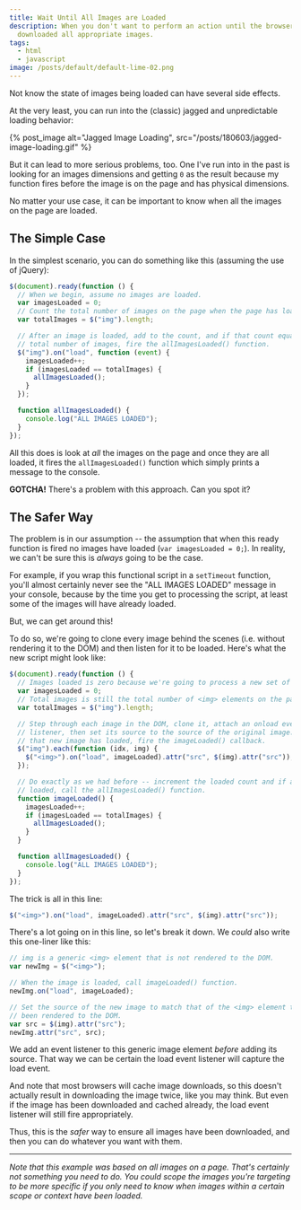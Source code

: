 ```yaml
---
title: Wait Until All Images are Loaded
description: When you don't want to perform an action until the browser has
  downloaded all appropriate images.
tags:
  - html
  - javascript
image: /posts/default/default-lime-02.png
---
```


Not know the state of images being loaded can have several side effects.

At the very least, you can run into the (classic) jagged and unpredictable loading behavior:

{% post_image alt="Jagged Image Loading", src="/posts/180603/jagged-image-loading.gif" %}

But it can lead to more serious problems, too. One I've run into in the past is looking for an images dimensions and getting `0` as the result because my function fires before the image is on the page and has physical dimensions.

No matter your use case, it can be important to know when all the images on the page are loaded.

## The Simple Case

In the simplest scenario, you can do something like this (assuming the use of jQuery):

```js
$(document).ready(function () {
  // When we begin, assume no images are loaded.
  var imagesLoaded = 0;
  // Count the total number of images on the page when the page has loaded.
  var totalImages = $("img").length;

  // After an image is loaded, add to the count, and if that count equals the
  // total number of images, fire the allImagesLoaded() function.
  $("img").on("load", function (event) {
    imagesLoaded++;
    if (imagesLoaded == totalImages) {
      allImagesLoaded();
    }
  });

  function allImagesLoaded() {
    console.log("ALL IMAGES LOADED");
  }
});
```

All this does is look at _all_ the images on the page and once they are all loaded, it fires the `allImagesLoaded()` function which simply prints a message to the console.

**GOTCHA!** There's a problem with this approach. Can you spot it?

## The Safer Way

The problem is in our assumption -- the assumption that when this ready function is fired no images have loaded (`var imagesLoaded = 0;`). In reality, we can't be sure this is _always_ going to be the case.

For example, if you wrap this functional script in a `setTimeout` function, you'll almost certainly never see the "ALL IMAGES LOADED" message in your console, because by the time you get to processing the script, at least some of the images will have already loaded.

But, we can get around this!

To do so, we're going to clone every image behind the scenes (i.e. without rendering it to the DOM) and then listen for it to be loaded. Here's what the new script might look like:

```js
$(document).ready(function () {
  // Images loaded is zero because we're going to process a new set of images.
  var imagesLoaded = 0;
  // Total images is still the total number of <img> elements on the page.
  var totalImages = $("img").length;

  // Step through each image in the DOM, clone it, attach an onload event
  // listener, then set its source to the source of the original image. When
  // that new image has loaded, fire the imageLoaded() callback.
  $("img").each(function (idx, img) {
    $("<img>").on("load", imageLoaded).attr("src", $(img).attr("src"));
  });

  // Do exactly as we had before -- increment the loaded count and if all are
  // loaded, call the allImagesLoaded() function.
  function imageLoaded() {
    imagesLoaded++;
    if (imagesLoaded == totalImages) {
      allImagesLoaded();
    }
  }

  function allImagesLoaded() {
    console.log("ALL IMAGES LOADED");
  }
});
```

The trick is all in this line:

```js
$("<img>").on("load", imageLoaded).attr("src", $(img).attr("src"));
```

There's a lot going on in this line, so let's break it down. We _could_ also write this one-liner like this:

```js
// img is a generic <img> element that is not rendered to the DOM.
var newImg = $("<img>");

// When the image is loaded, call imageLoaded() function.
newImg.on("load", imageLoaded);

// Set the source of the new image to match that of the <img> element that has
// been rendered to the DOM.
var src = $(img).attr("src");
newImg.attr("src", src);
```

We add an event listener to this generic image element _before_ adding its source. That way we can be certain the load event listener will capture the load event.

And note that most browsers will cache image downloads, so this doesn't actually result in downloading the image twice, like you may think. But even if the image has been downloaded and cached already, the load event listener will still fire appropriately.

Thus, this is the _safer_ way to ensure all images have been downloaded, and then you can do whatever you want with them.

---

_Note that this example was based on all images on a page. That's certainly not something you need to do. You could scope the images you're targeting to be more specific if you only need to know when images within a certain scope or context have been loaded._
